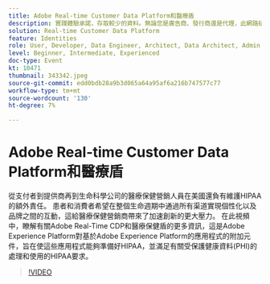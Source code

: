 ```yaml
---
title: Adobe Real-time Customer Data Platform和醫療盾
description: 實踐體驗承諾，存取較少的資料。無論您是廣告商、發行商還是代理，此網路研討會都將幫助解鎖
solution: Real-time Customer Data Platform
feature: Identities
role: User, Developer, Data Engineer, Architect, Data Architect, Admin, Leader
level: Beginner, Intermediate, Experienced
doc-type: Event
kt: 10471
thumbnail: 343342.jpeg
source-git-commit: edd0bdb28a9b3d065a64a95af6a216b747577c77
workflow-type: tm+mt
source-wordcount: '130'
ht-degree: 7%

---
```


# Adobe Real-time Customer Data Platform和醫療盾

從支付者到提供商再到生命科學公司的醫療保健營銷人員在美國還負有維護HIPAA的額外責任。 患者和消費者希望在整個生命週期中通過所有渠道實現個性化以及品牌之間的互動，這給醫療保健營銷商帶來了加速創新的更大壓力。 在此視頻中，瞭解有關Adobe Real-Time CDP和醫療保健盾的更多資訊，這是Adobe Experience Platform對基於Adobe Experience Platform的應用程式的附加元件，旨在使這些應用程式能夠準備好HIPAA，並滿足有關受保護健康資料(PHI)的處理和使用的HIPAA要求。

>[!VIDEO](https://video.tv.adobe.com/v/343342/?quality=12&learn=on)
